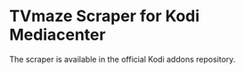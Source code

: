 # TVmaze Scraper for Kodi Mediacenter

The scraper is available in the official Kodi addons repository.

